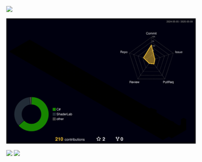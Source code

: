 ![](http://github-profile-summary-cards.vercel.app/api/cards/profile-details?username=UzCaroco&theme=transparent) 

![3D GitHub Profile](https://raw.githubusercontent.com/UzCaroco/UzCaroco/main/profile-3d-contrib/profile-night-rainbow.svg)

![](http://github-profile-summary-cards.vercel.app/api/cards/stats?username=UzCaroco&theme=transparent) ![](http://github-profile-summary-cards.vercel.app/api/cards/productive-time?username=UzCaroco&theme=transparent&utcOffset=8)
